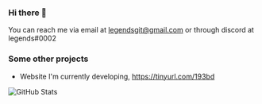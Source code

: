 ### Hi there 👋

You can reach me via email at legendsgit@gmail.com or through discord at legends#0002

### Some other projects
- Website I'm currently developing, https://tinyurl.com/193bd


![GitHub Stats](https://github-readme-stats.vercel.app/api?username=pogdotexe&theme=radical)
